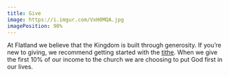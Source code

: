 ```yaml
---
title: Give
image: https://i.imgur.com/VxH0MQA.jpg
imagePosition: 90%
---
```


At Flatland we believe that the Kingdom is built through generosity. If you’re new to giving, we recommend getting started with the [tithe](https://www.bible.com/bible/111/LEV.27.30.niv). When we give the first 10% of our income to the church we are choosing to put God first in our lives.

